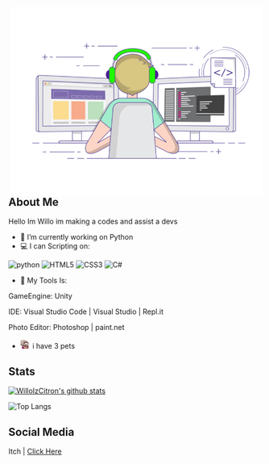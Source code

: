 <img align="right" alt="GIF" src="https://raw.githubusercontent.com/devSouvik/devSouvik/master/gif3.gif" width="500"/>

## About Me
Hello Im Willo 
im making a codes and assist a devs

- 🔭 I’m currently working on Python
- 💻 I can Scripting on: 

![python](https://img.shields.io/badge/-python-grey?style=for-the-badge&logo=python&logoColor=white&labelColor=8E2DE2)
![HTML5](https://img.shields.io/badge/html%205-grey?style=for-the-badge&logo=html5&logoColor=white&labelColor=8E2DE2)
![CSS3](https://img.shields.io/badge/css%203-grey?style=for-the-badge&logo=css3&logoColor=white&labelColor=8E2DE2)
![C#](https://img.shields.io/badge/c%23-grey?style=for-the-badge&logo=cs&logoColor=white&labelColor=8E2DE2)

- 🔧 My Tools Is:

GameEngine: Unity

IDE: Visual Studio Code  | Visual Studio | Repl.it

Photo Editor: Photoshop | paint.net

- <img src="https://github.com/WilloIzCitron/WilloIzCitron/blob/main/ezgif.com-gif-maker.gif?raw=true" width="20" height="20"/> i have 3 pets
## Stats

[![WilloIzCitron's github stats](https://github-readme-stats.vercel.app/api?username=WilloIzCitron&show_icons=true&theme=radical)](https://github.com/anuraghazra/github-readme-stats)

![Top Langs](https://github-readme-stats.vercel.app/api/top-langs/?username=WilloIzCitron&layout=compact&theme=radical)

## Social Media

Itch | [Click Here](https://willodev.itch.io/)
